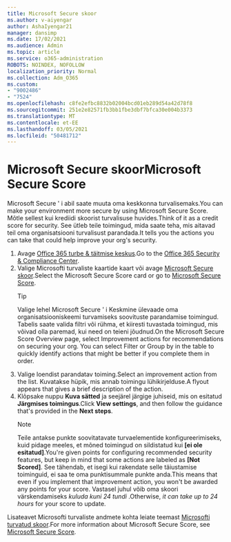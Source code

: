 ```yaml
---
title: Microsoft Secure skoor
ms.author: v-aiyengar
author: AshaIyengar21
manager: dansimp
ms.date: 17/02/2021
ms.audience: Admin
ms.topic: article
ms.service: o365-administration
ROBOTS: NOINDEX, NOFOLLOW
localization_priority: Normal
ms.collection: Adm_O365
ms.custom:
- "9002486"
- "7524"
ms.openlocfilehash: c8fe2efbc8832b02004bcd01eb289d54a42d78f8
ms.sourcegitcommit: 251e2e82571fb3bb1fbe3dbf7bfca30e004b3373
ms.translationtype: MT
ms.contentlocale: et-EE
ms.lasthandoff: 03/05/2021
ms.locfileid: "50481712"
---
```

# <a name="microsoft-secure-score"></a><span data-ttu-id="be99d-102">Microsoft Secure skoor</span><span class="sxs-lookup"><span data-stu-id="be99d-102">Microsoft Secure Score</span></span>

<span data-ttu-id="be99d-103">Microsoft Secure ' i abil saate muuta oma keskkonna turvalisemaks.</span><span class="sxs-lookup"><span data-stu-id="be99d-103">You can make your environment more secure by using Microsoft Secure Score.</span></span> <span data-ttu-id="be99d-104">Mõtle sellest kui krediidi skoorist turvalisuse huvides.</span><span class="sxs-lookup"><span data-stu-id="be99d-104">Think of it as a credit score for security.</span></span> <span data-ttu-id="be99d-105">See ütleb teile toimingud, mida saate teha, mis aitavad teil oma organisatsiooni turvalisust parandada.</span><span class="sxs-lookup"><span data-stu-id="be99d-105">It tells you the actions you can take that could help improve your org's security.</span></span>

1. <span data-ttu-id="be99d-106">Avage [Office 365 turbe & täitmise keskus](https://go.microsoft.com/fwlink/p/?linkid=2077143).</span><span class="sxs-lookup"><span data-stu-id="be99d-106">Go to the [Office 365 Security & Compliance Center](https://go.microsoft.com/fwlink/p/?linkid=2077143).</span></span>
1. <span data-ttu-id="be99d-107">Valige Microsofti turvaliste kaartide kaart või avage [Microsoft Secure skoor](https://go.microsoft.com/fwlink/?linkid=2099589).</span><span class="sxs-lookup"><span data-stu-id="be99d-107">Select the Microsoft Secure Score card or go to [Microsoft Secure Score](https://go.microsoft.com/fwlink/?linkid=2099589).</span></span>
    > [!TIP]
    >  <span data-ttu-id="be99d-108">Valige lehel Microsoft Secure ' i Keskmine ülevaade oma organisatsiooniskeemi turvamiseks soovituste parandamise toimingud. Tabelis saate valida filtri või rühma, et kiiresti tuvastada toimingud, mis võivad olla paremad, kui need on teieni jõudnud.</span><span class="sxs-lookup"><span data-stu-id="be99d-108">On the Microsoft Secure Score Overview page, select Improvement actions for recommendations on securing your org. You can select Filter or Group by in the table to quickly identify actions that might be better if you complete them in order.</span></span>
1. <span data-ttu-id="be99d-109">Valige loendist parandatav toiming.</span><span class="sxs-lookup"><span data-stu-id="be99d-109">Select an improvement action from the list.</span></span> <span data-ttu-id="be99d-110">Kuvatakse hüpik, mis annab toimingu lühikirjelduse.</span><span class="sxs-lookup"><span data-stu-id="be99d-110">A flyout appears that gives a brief description of the action.</span></span>
1. <span data-ttu-id="be99d-111">Klõpsake nuppu **Kuva sätted** ja seejärel järgige juhiseid, mis on esitatud **Järgmises toimingus**.</span><span class="sxs-lookup"><span data-stu-id="be99d-111">Click **View settings**, and then follow the guidance that's provided in the **Next steps**.</span></span>
    > [!NOTE]
    > <span data-ttu-id="be99d-112">Teile antakse punkte soovitatavate turvaelementide konfigureerimiseks, kuid pidage meeles, et mõned toimingud on sildistatud kui **[ei ole esitatud]**.</span><span class="sxs-lookup"><span data-stu-id="be99d-112">You're given points for configuring recommended security features, but keep in mind that some actions are labeled as **[Not Scored]**.</span></span> <span data-ttu-id="be99d-113">See tähendab, et isegi kui rakendate selle täiustamise toiminguid, ei saa te oma punktisummale punkte anda.</span><span class="sxs-lookup"><span data-stu-id="be99d-113">This means that even if you implement that improvement action, you won't be awarded any points for your score.</span></span> <span data-ttu-id="be99d-114">Vastasel juhul võib oma skoori värskendamiseks *kuluda kuni 24 tundi* .</span><span class="sxs-lookup"><span data-stu-id="be99d-114">Otherwise, *it can take up to 24 hours* for your score to update.</span></span>

<span data-ttu-id="be99d-115">Lisateavet Microsofti turvaliste andmete kohta leiate teemast [Microsofti turvatud skoor](https://go.microsoft.com/fwlink/?linkid=2103077).</span><span class="sxs-lookup"><span data-stu-id="be99d-115">For more information about Microsoft Secure Score, see [Microsoft Secure Score](https://go.microsoft.com/fwlink/?linkid=2103077).</span></span>